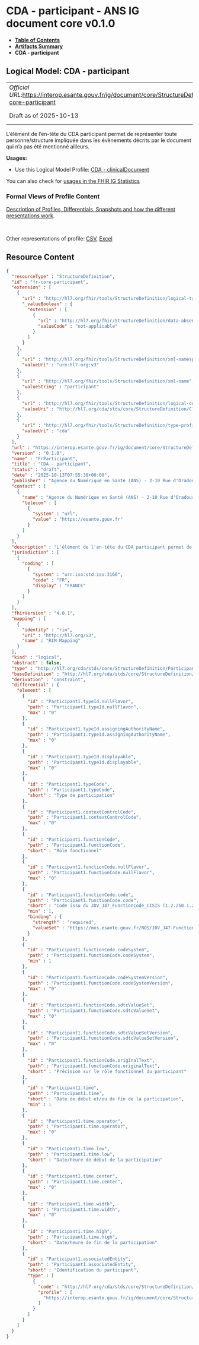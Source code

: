 # CDA - participant - ANS IG document core v0.1.0

* [**Table of Contents**](toc.md)
* [**Artifacts Summary**](artifacts.md)
* **CDA - participant**

## Logical Model: CDA - participant 

| | |
| :--- | :--- |
| *Official URL*:https://interop.esante.gouv.fr/ig/document/core/StructureDefinition/fr-core-participant | *Version*:0.1.0 |
| Draft as of 2025-10-13 | *Computable Name*:FrParticipant |

 
L’élément de l’en-tête du CDA participant permet de représenter toute personne/structure impliquée dans les évènements décrits par le document qui n’a pas été mentionné ailleurs. 

**Usages:**

* Use this Logical Model Profile: [CDA - clinicalDocument](StructureDefinition-fr-core-clinical-document.md)

You can also check for [usages in the FHIR IG Statistics](https://packages2.fhir.org/xig/ans.document.fr.core|current/StructureDefinition/fr-core-participant)

### Formal Views of Profile Content

 [Description of Profiles, Differentials, Snapshots and how the different presentations work](http://build.fhir.org/ig/FHIR/ig-guidance/readingIgs.html#structure-definitions). 

 

Other representations of profile: [CSV](StructureDefinition-fr-core-participant.csv), [Excel](StructureDefinition-fr-core-participant.xlsx) 



## Resource Content

```json
{
  "resourceType" : "StructureDefinition",
  "id" : "fr-core-participant",
  "extension" : [
    {
      "url" : "http://hl7.org/fhir/tools/StructureDefinition/logical-target",
      "_valueBoolean" : {
        "extension" : [
          {
            "url" : "http://hl7.org/fhir/StructureDefinition/data-absent-reason",
            "valueCode" : "not-applicable"
          }
        ]
      }
    },
    {
      "url" : "http://hl7.org/fhir/tools/StructureDefinition/xml-namespace",
      "valueUri" : "urn:hl7-org:v3"
    },
    {
      "url" : "http://hl7.org/fhir/tools/StructureDefinition/xml-name",
      "valueString" : "participant"
    },
    {
      "url" : "http://hl7.org/fhir/tools/StructureDefinition/logical-container",
      "valueUri" : "http://hl7.org/cda/stds/core/StructureDefinition/ClinicalDocument"
    },
    {
      "url" : "http://hl7.org/fhir/tools/StructureDefinition/type-profile-style",
      "valueUri" : "cda"
    }
  ],
  "url" : "https://interop.esante.gouv.fr/ig/document/core/StructureDefinition/fr-core-participant",
  "version" : "0.1.0",
  "name" : "FrParticipant",
  "title" : "CDA - participant",
  "status" : "draft",
  "date" : "2025-10-13T07:55:38+00:00",
  "publisher" : "Agence du Numérique en Santé (ANS) - 2-10 Rue d'Oradour-sur-Glane, 75015 Paris",
  "contact" : [
    {
      "name" : "Agence du Numérique en Santé (ANS) - 2-10 Rue d'Oradour-sur-Glane, 75015 Paris",
      "telecom" : [
        {
          "system" : "url",
          "value" : "https://esante.gouv.fr"
        }
      ]
    }
  ],
  "description" : "L'élément de l'en-tête du CDA participant permet de représenter toute personne/structure impliquée dans les évènements décrits par le document qui n’a pas été mentionné ailleurs.",
  "jurisdiction" : [
    {
      "coding" : [
        {
          "system" : "urn:iso:std:iso:3166",
          "code" : "FR",
          "display" : "FRANCE"
        }
      ]
    }
  ],
  "fhirVersion" : "4.0.1",
  "mapping" : [
    {
      "identity" : "rim",
      "uri" : "http://hl7.org/v3",
      "name" : "RIM Mapping"
    }
  ],
  "kind" : "logical",
  "abstract" : false,
  "type" : "http://hl7.org/cda/stds/core/StructureDefinition/Participant1",
  "baseDefinition" : "http://hl7.org/cda/stds/core/StructureDefinition/Participant1",
  "derivation" : "constraint",
  "differential" : {
    "element" : [
      {
        "id" : "Participant1.typeId.nullFlavor",
        "path" : "Participant1.typeId.nullFlavor",
        "max" : "0"
      },
      {
        "id" : "Participant1.typeId.assigningAuthorityName",
        "path" : "Participant1.typeId.assigningAuthorityName",
        "max" : "0"
      },
      {
        "id" : "Participant1.typeId.displayable",
        "path" : "Participant1.typeId.displayable",
        "max" : "0"
      },
      {
        "id" : "Participant1.typeCode",
        "path" : "Participant1.typeCode",
        "short" : "Type de participation"
      },
      {
        "id" : "Participant1.contextControlCode",
        "path" : "Participant1.contextControlCode",
        "max" : "0"
      },
      {
        "id" : "Participant1.functionCode",
        "path" : "Participant1.functionCode",
        "short" : "Rôle fonctionnel"
      },
      {
        "id" : "Participant1.functionCode.nullFlavor",
        "path" : "Participant1.functionCode.nullFlavor",
        "max" : "0"
      },
      {
        "id" : "Participant1.functionCode.code",
        "path" : "Participant1.functionCode.code",
        "short" : "Code issu du JDV_J47_FunctionCode_CISIS (1.2.250.1.213.1.1.5.124)",
        "min" : 1,
        "binding" : {
          "strength" : "required",
          "valueSet" : "https://mos.esante.gouv.fr/NOS/JDV_J47-FunctionCode-CISIS/FHIR/JDV-J47-FunctionCode-CISIS"
        }
      },
      {
        "id" : "Participant1.functionCode.codeSystem",
        "path" : "Participant1.functionCode.codeSystem",
        "min" : 1
      },
      {
        "id" : "Participant1.functionCode.codeSystemVersion",
        "path" : "Participant1.functionCode.codeSystemVersion",
        "max" : "0"
      },
      {
        "id" : "Participant1.functionCode.sdtcValueSet",
        "path" : "Participant1.functionCode.sdtcValueSet",
        "max" : "0"
      },
      {
        "id" : "Participant1.functionCode.sdtcValueSetVersion",
        "path" : "Participant1.functionCode.sdtcValueSetVersion",
        "max" : "0"
      },
      {
        "id" : "Participant1.functionCode.originalText",
        "path" : "Participant1.functionCode.originalText",
        "short" : "Précision sur le rôle fonctionnel du participant"
      },
      {
        "id" : "Participant1.time",
        "path" : "Participant1.time",
        "short" : "Date de début et/ou de fin de la participation",
        "min" : 1
      },
      {
        "id" : "Participant1.time.operator",
        "path" : "Participant1.time.operator",
        "max" : "0"
      },
      {
        "id" : "Participant1.time.low",
        "path" : "Participant1.time.low",
        "short" : "Date/heure de début de la participation"
      },
      {
        "id" : "Participant1.time.center",
        "path" : "Participant1.time.center",
        "max" : "0"
      },
      {
        "id" : "Participant1.time.width",
        "path" : "Participant1.time.width",
        "max" : "0"
      },
      {
        "id" : "Participant1.time.high",
        "path" : "Participant1.time.high",
        "short" : "Date/heure de fin de la participation"
      },
      {
        "id" : "Participant1.associatedEntity",
        "path" : "Participant1.associatedEntity",
        "short" : "Identification du participant",
        "type" : [
          {
            "code" : "http://hl7.org/cda/stds/core/StructureDefinition/AssociatedEntity",
            "profile" : [
              "https://interop.esante.gouv.fr/ig/document/core/StructureDefinition/fr-core-associated-entity"
            ]
          }
        ]
      }
    ]
  }
}

```
